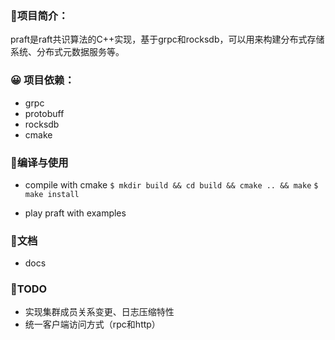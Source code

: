 ### 🌱项目简介：
praft是raft共识算法的C++实现，基于grpc和rocksdb，可以用来构建分布式存储系统、分布式元数据服务等。

### 😀 项目依赖：
- grpc
- protobuff
- rocksdb
- cmake

### 🔨编译与使用
- compile with cmake
`$ mkdir build && cd build && cmake .. && make`
`$ make install`

- play praft with examples

### 🧾文档
- docs 

### 📆TODO
- 实现集群成员关系变更、日志压缩特性
- 统一客户端访问方式（rpc和http）
